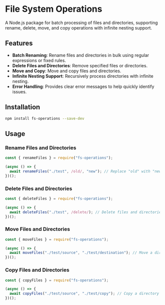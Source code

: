 # File System Operations

A Node.js package for batch processing of files and directories, supporting rename, delete, move, and copy operations with infinite nesting support.

## Features

- **Batch Renaming**: Rename files and directories in bulk using regular expressions or fixed rules.
- **Delete Files and Directories**: Remove specified files or directories.
- **Move and Copy**: Move and copy files and directories.
- **Infinite Nesting Support**: Recursively process directories with infinite nesting.
- **Error Handling**: Provides clear error messages to help quickly identify issues.

## Installation

```bash
npm install fs-operations --save-dev
```

## Usage

### Rename Files and Directories

```javascript
const { renameFiles } = require("fs-operations");

(async () => {
  await renameFiles("./test", /old/, "new"); // Replace "old" with "new" in filenames and directory names
})();
```

### Delete Files and Directories

```javascript
const { deleteFiles } = require("fs-operations");

(async () => {
  await deleteFiles("./test", /delete/); // Delete files and directories with names containing "delete"
})();
```

### Move Files and Directories

```javascript
const { moveFiles } = require("fs-operations");

(async () => {
  await moveFiles("./test/source", "./test/destination"); // Move a directory
})();
```

### Copy Files and Directories

```javascript
const { copyFiles } = require("fs-operations");

(async () => {
  await copyFiles("./test/source", "./test/copy"); // Copy a directory
})();
```
